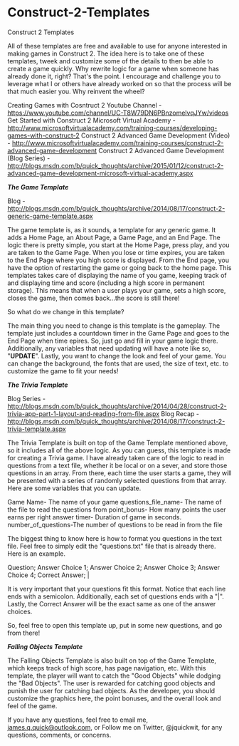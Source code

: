 Construct-2-Templates
=====================

Construct 2 Templates

All of these templates are free and available to use for anyone interested in making games in Construct 2.  The idea here is to take one of these templates, tweek and customize some of the details to then be able to create a game quickly.  Why rewrite logic for a game when someone has already done it, right?  That's the point.  I encourage and challenge you to leverage what I or others have already worked on so that the process will be that much easier you.  Why reinvent the wheel?

Creating Games with Cosntruct 2 Youtube Channel - https://www.youtube.com/channel/UC-T8W79DN6PBnzomelvqJYw/videos
Get Started with Construct 2 Microsoft Virtual Academy - http://www.microsoftvirtualacademy.com/training-courses/developing-games-with-construct-2
Construct 2 Advanced Game Development (Video) - http://www.microsoftvirtualacademy.com/training-courses/construct-2-advanced-game-development
Construct 2 Advanced Game Development (Blog Series) - http://blogs.msdn.com/b/quick_thoughts/archive/2015/01/12/construct-2-advanced-game-development-microsoft-virtual-academy.aspx


***The Game Template*** 

Blog - http://blogs.msdn.com/b/quick_thoughts/archive/2014/08/17/construct-2-generic-game-template.aspx

The game template is, as it sounds, a template for any generic game.  It adds a Home Page, an About Page, a Game Page, and an End Page.  The logic there is pretty simple, you start at the Home Page, press play, and you are taken to the Game Page. When you lose or time expires, you are taken to the End Page where you high score is displayed.  From the End page, you have the option of restarting the game or going back to the home page.  This templates takes care of displaying the name of you game, keeping track of and displaying time and score (including a high score in permanent storage).  This means that when a user plays your game, sets a high score, closes the game, then comes back...the score is still there!

So what do we change in this template?

The main thing you need to change is this template is the gameplay.  The template just includes a countdown timer in the Game Page and goes to the End Page when time epires.  So, just go and fill in your game logic there.  Additionally, any variables that need updating will have a note like so, "**UPDATE**".  Lastly, you want to change the look and feel of your game.  You can change the background, the fonts that are used, the size of text, etc. to customize the game to fit your needs!

***The Trivia Template***

Blog Series -http://blogs.msdn.com/b/quick_thoughts/archive/2014/04/28/construct-2-trivia-app-part-1-layout-and-reading-from-file.aspx
Blog Recap - http://blogs.msdn.com/b/quick_thoughts/archive/2014/08/17/construct-2-trivia-template.aspx

The Trivia Template is built on top of the Game Template mentioned above, so it includes all of the above logic.  As you can guess, this template is made for creating a Trivia game.  I have already taken care of the logic to read in questions from a text file, whether it be local or on a sever, and store those questions in an array.  From there, each time the user starts a game, they will be presented with a series of randomly selected questions from that array.  Here are some variables that you can update.

Game Name- The name of your game
questions_file_name- The name of the file to read the questions from
point_bonus- How many points the user earns per right answer
timer- Duration of game in seconds.
number_of_questions-The number of questions to be read in from the file

The biggest thing to know here is how to format you questions in the text file.  Feel free to simply edit the "questions.txt" file that is already there.  Here is an example.

Question;
Answer Choice 1;
Answer Choice 2;
Answer Choice 3;
Answer Choice 4;
Correct Answer;
|

It is very important that your questions fit this format.  Notice that each line ends with a semicolon.  Additionally, each set of questions ends with a "|".  Lastly, the Correct Answer will be the exact same as one of the answer choices.

So, feel free to open this template up, put in some new questions, and go from there!

***Falling Objects Template***

The Falling Objects Template is also built on top of the Game Template, which keeps track of high score, has page navigation, etc.  With this template, the player will want to catch the "Good Objects" while dodging the "Bad Objects".  The user is rewarded for catching good objects and punish the user for catching bad objects.  As the developer, you should customize the graphics here, the point bonuses, and the overall look and feel of the game.

If you have any questions, feel free to email me, james.q.quick@outlook.com, or Follow me on Twitter, @jquickwit, for any questions, comments, or concerns.

